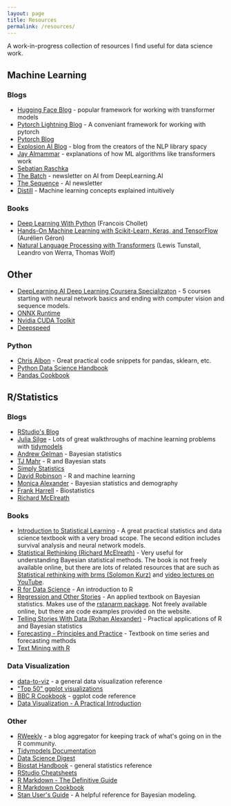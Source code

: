 ```yaml
---
layout: page
title: Resources
permalink: /resources/
---
```


A work-in-progress collection of resources I find useful for data science work.

## Machine Learning 
### Blogs

- [Hugging Face Blog](https://huggingface.co/blog) - popular framework for working with transformer models
- [Pytorch Lightning Blog](https://www.pytorchlightning.ai/blog) - A conveniant framework for working with pytorch
- [Pytorch Blog](https://pytorch.org/blog/)
- [Explosion AI Blog](https://explosion.ai/blog) - blog from the creators of the NLP library spacy
- [Jay Almammar](https://jalammar.github.io/) - explanations of how ML algorithms like transformers work
- [Sebatian Raschka](https://sebastianraschka.com/blog/index.html)
- [The Batch](https://read.deeplearning.ai/the-batch/) - newsletter on AI from DeepLearning.AI
- [The Sequence](https://thesequence.substack.com/) - AI newsletter
- [Distill](https://distill.pub/) - Machine learning concepts explained intuitively 

### Books

- [Deep Learning With Python](https://www.manning.com/books/deep-learning-with-python-second-edition) (Francois Chollet)
- [Hands-On Machine Learning with Scikit-Learn, Keras, and TensorFlow](https://www.oreilly.com/library/view/hands-on-machine-learning/9781492032632/) (Aurélien Géron)
- [Natural Language Processing with Transformers](https://www.oreilly.com/library/view/natural-language-processing/9781098103231/) (Lewis Tunstall, Leandro von Werra, Thomas Wolf)

## Other

- [DeepLearning.AI Deep Learning Coursera Specializaton](https://www.coursera.org/specializations/deep-learning) - 5 courses starting with neural network basics and ending with computer vision and sequence models.
- [ONNX Runtime](https://onnxruntime.ai/)
- [Nvidia CUDA Toolkit](https://developer.nvidia.com/cuda-toolkit)
- [Deepspeed](https://www.microsoft.com/en-us/research/project/deepspeed/)


### Python

- [Chris Albon](https://chrisalbon.com/) - Great practical code snippets for pandas, sklearn, etc.
- [Python Data Science Handbook](https://jakevdp.github.io/PythonDataScienceHandbook/)
- [Pandas Cookbook](https://pandas.pydata.org/pandas-docs/stable/user_guide/cookbook.html)

## R/Statistics

### Blogs

- [RStudio's Blog](https://blog.rstudio.com/)
- [Julia Silge](https://juliasilge.com/) - Lots of great walkthroughs of machine learning problems with [tidymodels](https://www.tidymodels.org/)
- [Andrew Gelman](https://statmodeling.stat.columbia.edu/) - Bayesian statistics
- [TJ Mahr](https://www.tjmahr.com/) - R and Bayesian stats
- [Simply Statistics](https://simplystatistics.org/)
- [David Robinson](http://varianceexplained.org/) - R and machine learning
- [Monica Alexander](https://www.monicaalexander.com) - Bayesian statistics and demography
- [Frank Harrell](https://www.fharrell.com/) - Biostatistics
- [Richard McElreath](https://elevanth.org/blog/)

### Books

- [Introduction to Statistical Learning](https://www.statlearning.com/) - A great practical statistics and data science textbook with a very broad scope. The second edition includes survival analysis and neural network models.
- [Statistical Rethinking (Richard McElreath)](https://xcelab.net/rm/statistical-rethinking/) - Very useful for understanding Bayesian statistical methods. The book is not freely available online, but there are lots of related resources that are such as [Statistical rethinking with brms (Solomon Kurz)](https://bookdown.org/content/4857/) and [video lectures on YouTube](https://www.youtube.com/playlist?list=PLDcUM9US4XdNM4Edgs7weiyIguLSToZRI).
- [R for Data Science](https://r4ds.had.co.nz/index.html) - An introduction to R
- [Regression and Other Stories](https://avehtari.github.io/ROS-Examples/index.html) - An applied textbook on Bayesian statistics. Makes use of the [rstanarm package](https://mc-stan.org/rstanarm/). Not freely available online, but there are code examples provided on the website.
- [Telling Stories With Data (Rohan Alexander)](https://www.tellingstorieswithdata.com/) - Practical applications of R and Bayesian statistics
- [Forecasting - Principles and Practice](https://otexts.com/fpp2/) - Textbook on time series and forecasting methods
- [Text Mining with R](https://www.tidytextmining.com/)

### Data Visualization

- [data-to-viz](https://www.data-to-viz.com/) - a general data visualization reference
- ["Top 50" ggplot visualizations](http://r-statistics.co/Top50-Ggplot2-Visualizations-MasterList-R-Code.html)
- [BBC R Cookbook](https://bbc.github.io/rcookbook/) - ggplot code reference
- [Data Visualization - A Practical Introduction](https://socviz.co/)

### Other

- [RWeekly](https://rweekly.org/) - a blog aggregator for keeping track of what's going on in the R community.
- [Tidymodels Documentation](https://www.tidymodels.org/learn/)
- [Data Science Digest](https://thedatasciencedigest.substack.com/)
- [Biostat Handbook](http://www.biostathandbook.com/) - general statistics reference
- [RStudio Cheatsheets](https://www.rstudio.com/resources/cheatsheets/)
- [R Markdown - The Definitive Guide](https://bookdown.org/yihui/rmarkdown/)
- [R Markdown Cookbook](https://bookdown.org/yihui/rmarkdown-cookbook/)
- [Stan User's Guide](https://mc-stan.org/docs/2_28/stan-users-guide/index.html) - A helpful reference for Bayesian modeling.
